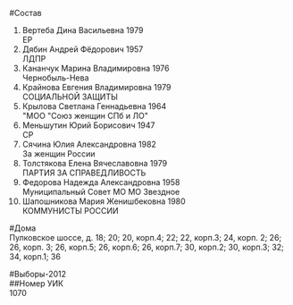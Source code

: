 #Состав  
1. Вертеба Дина Васильевна 1979  
    ЕР  
2. Дябин Андрей Фёдорович 1957  
    ЛДПР  
3. Кананчук Марина Владимировна 1976  
    Чернобыль-Нева  
4. Крайнова Евгения Владимировна 1979  
    СОЦИАЛЬНОЙ ЗАЩИТЫ  
5. Крылова Светлана Геннадьевна 1964  
    "МОО "Союз женщин СПб и ЛО"  
6. Меньшутин Юрий Борисович 1947  
    СР  
7. Сячина Юлия Александровна 1982  
    За женщин России  
8. Толстякова Елена Вячеславовна 1979  
    ПАРТИЯ ЗА СПРАВЕДЛИВОСТЬ  
9. Федорова Надежда Александровна 1958  
    Муниципальный Совет МО МО Звездное  
10. Шапошникова Мария Женишбековна 1980  
    КОММУНИСТЫ РОССИИ  
  
#Дома  
Пулковское шоссе, д. 18; 20; 20, корп.4; 22; 22, корп.З; 24, корп. 2; 26; 26, корп. 3; 26, корп.5; 26, корп.6; 26, корп.7; 30, корп.2; 30, корп.З; 32; 34, корп.1; 36  
  
#Выборы-2012  
##Номер УИК  
1070  
